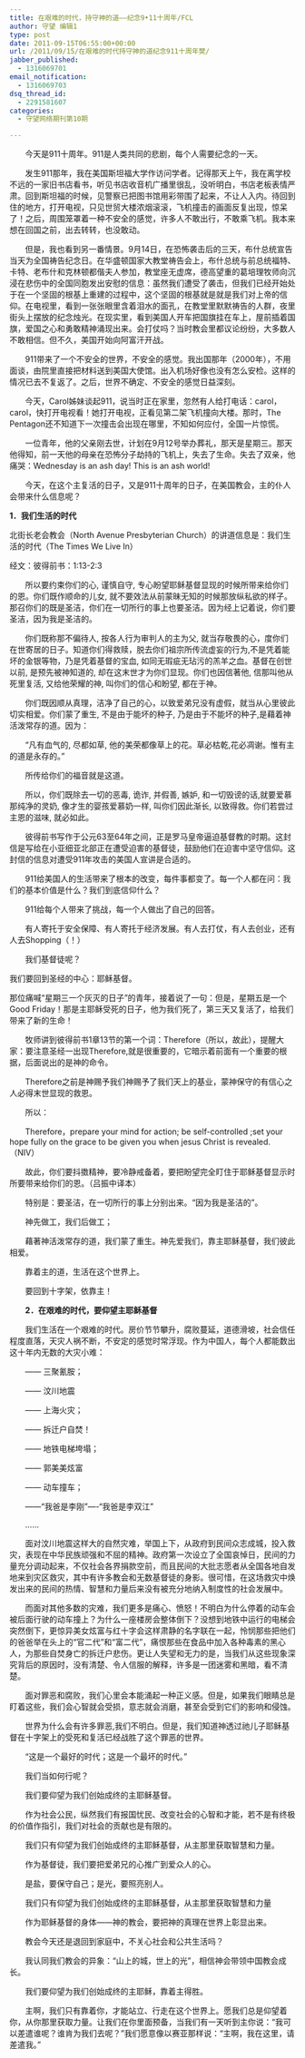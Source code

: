 ```yaml
---
title: 在艰难的时代，持守神的道——纪念9•11十周年/FCL
author: 守望 编辑1
type: post
date: 2011-09-15T06:55:00+00:00
url: /2011/09/15/在艰难的时代持守神的道纪念911十周年樊/
jabber_published:
  - 1316069701
email_notification:
  - 1316069703
dsq_thread_id:
  - 2291581607
categories:
  - 守望网络期刊第10期

---
```

&nbsp;&nbsp;&nbsp;&nbsp;&nbsp;&nbsp;&nbsp;今天是911十周年。911是人类共同的悲剧，每个人需要纪念的一天。

&nbsp;&nbsp;&nbsp;&nbsp;&nbsp;&nbsp;&nbsp;发生911那年，我在美国斯坦福大学作访问学者。记得那天上午，我在离学校不远的一家旧书店看书，听见书店收音机广播里很乱，没听明白，书店老板表情严肃。回到斯坦福的时候，见警察已把图书馆用彩带围了起来，不让人入内。待回到住的地方，打开电视，只见世贸大楼浓烟滚滚，飞机撞击的画面反复出现，惊呆了！之后，周围笼罩着一种不安全的感觉，许多人不敢出行，不敢乘飞机。我本来想在回国之前，出去转转，也没敢动。

<!--more-->


  
&nbsp;&nbsp;&nbsp;&nbsp;&nbsp;&nbsp;&nbsp;但是，我也看到另一番情景。9月14日，在恐怖袭击后的三天，布什总统宣告当天为全国祷告纪念日。在华盛顿国家大教堂祷告会上，布什总统与前总统福特、卡特、老布什和克林顿都偕夫人参加，教堂座无虚席，德高望重的葛培理牧师向沉浸在悲伤中的全国同胞发出安慰的信息：虽然我们遭受了袭击，但我们已经开始处于在一个坚固的根基上重建的过程中，这个坚固的根基就是就是我们对上帝的信仰。在电视里，看到一张张眼里含着泪水的面孔，在教堂里默默祷告的人群，夜里街头上摆放的纪念烛光。在现实里，看到美国人开车把国旗挂在车上，屋前插着国旗，爱国之心和勇敢精神涌现出来。会打仗吗？当时教会里都议论纷纷，大多数人不敢相信。但不久，美国开始向阿富汗开战。

&nbsp;&nbsp;&nbsp;&nbsp;&nbsp;&nbsp;&nbsp;911带来了一个不安全的世界，不安全的感觉。我出国那年（2000年），不用面谈，由院里直接把材料送到美国大使馆。出入机场好像也没有怎么安检。这样的情况已去不复返了。之后，世界不确定、不安全的感觉日益深刻。

&nbsp;&nbsp;&nbsp;&nbsp;&nbsp;&nbsp;&nbsp;今天，Carol姊妹谈起911，说当时正在家里，忽然有人给打电话：carol，carol，快打开电视看！她打开电视，正看见第二架飞机撞向大楼。那时，The Pentagon还不知道下一次撞击会出现在哪里，不知如何应付，全国一片惊慌。

&nbsp;&nbsp;&nbsp;&nbsp;&nbsp;&nbsp;&nbsp;一位青年，他的父亲刚去世，计划在9月12号举办葬礼，那天是星期三。那天他得知，前一天他的母亲在恐怖分子劫持的飞机上，失去了生命。失去了双亲，他痛哭：Wednesday is an ash day! This is an ash world!

&nbsp;&nbsp;&nbsp;&nbsp;&nbsp;&nbsp;&nbsp;今天，在这个主复活的日子，又是911十周年的日子，在美国教会，主的仆人会带来什么信息呢？

**1．我们生活的时代**

北街长老会教会（North Avenue Presbyterian Church）的讲道信息是：我们生活的时代（The Times We Live In）

经文：彼得前书：1:13-2:3

&nbsp;&nbsp;&nbsp;&nbsp;&nbsp;&nbsp;&nbsp;所以要约束你们的心, 谨慎自守, 专心盼望耶稣基督显现的时候所带来给你们的恩。你们既作顺命的儿女, 就不要效法从前蒙昧无知的时候那放纵私欲的样子。那召你们的既是圣洁，你们在一切所行的事上也要圣洁。因为经上记着说，你们要圣洁，因为我是圣洁的。

&nbsp;&nbsp;&nbsp;&nbsp;&nbsp;&nbsp;&nbsp;你们既称那不偏待人, 按各人行为审判人的主为父, 就当存敬畏的心，度你们在世寄居的日子。知道你们得救赎，脱去你们祖宗所传流虚妄的行为,不是凭着能坏的金银等物，乃是凭着基督的宝血, 如同无瑕疵无玷污的羔羊之血。基督在创世以前, 是预先被神知道的, 却在这末世才为你们显现。你们也因信著他, 信那叫他从死里复活, 又给他荣耀的神, 叫你们的信心和盼望, 都在于神。

&nbsp;&nbsp;&nbsp;&nbsp;&nbsp;&nbsp;&nbsp;你们既因顺从真理，洁净了自己的心，以致爱弟兄没有虚假，就当从心里彼此切实相爱。你们蒙了重生, 不是由于能坏的种子, 乃是由于不能坏的种子,是藉着神活泼常存的道。因为：

&nbsp;&nbsp;&nbsp;&nbsp;&nbsp;&nbsp;&nbsp;“凡有血气的, 尽都如草, 他的美荣都像草上的花。草必枯乾,花必凋谢。惟有主的道是永存的。”

&nbsp;&nbsp;&nbsp;&nbsp;&nbsp;&nbsp;&nbsp;所传给你们的福音就是这道。

&nbsp;&nbsp;&nbsp;&nbsp;&nbsp;&nbsp;&nbsp;所以，你们既除去一切的恶毒, 诡诈, 并假善, 嫉妒, 和一切毁谤的话,就要爱慕那纯净的灵奶, 像才生的婴孩爱慕奶一样, 叫你们因此渐长, 以致得救。你们若尝过主恩的滋味, 就必如此。

&nbsp;&nbsp;&nbsp;&nbsp;&nbsp;&nbsp;&nbsp;彼得前书写作于公元63至64年之间，正是罗马皇帝逼迫基督教的时期。这封信是写给在小亚细亚北部正在遭受迫害的基督徒，鼓励他们在迫害中坚守信仰。这封信的信息对遭受911年攻击的美国人宣讲是合适的。

&nbsp;&nbsp;&nbsp;&nbsp;&nbsp;&nbsp;&nbsp;911给美国人的生活带来了根本的改变，每件事都变了。每一个人都在问：我们的基本价值是什么？我们到底信仰什么？

&nbsp;&nbsp;&nbsp;&nbsp;&nbsp;&nbsp;&nbsp;911给每个人带来了挑战，每一个人做出了自己的回答。

&nbsp;&nbsp;&nbsp;&nbsp;&nbsp;&nbsp;&nbsp;有人寄托于安全保障、有人寄托于经济发展。有人去打仗，有人去创业，还有人去Shopping（！）

&nbsp;&nbsp;&nbsp;&nbsp;&nbsp;&nbsp;&nbsp;我们基督徒呢？

我们要回到圣经的中心：耶稣基督。

那位痛喊“星期三一个灰灭的日子”的青年，接着说了一句：但是，星期五是一个Good Friday！那是主耶稣受死的日子，他为我们死了，第三天又复活了，给我们带来了新的生命！

&nbsp;&nbsp;&nbsp;&nbsp;&nbsp;&nbsp;&nbsp;牧师讲到彼得前书1章13节的第一个词：Therefore（所以，故此），提醒大家：要注意圣经一出现Therefore,就是很重要的，它暗示着前面有一个重要的根据，后面说出的是神的命令。

&nbsp;&nbsp;&nbsp;&nbsp;&nbsp;&nbsp;&nbsp;Therefore之前是神赐予我们神赐予了我们天上的基业，蒙神保守的有信心之人必得末世显现的救恩。

&nbsp;&nbsp;&nbsp;&nbsp;&nbsp;&nbsp;&nbsp;所以：

&nbsp;&nbsp;&nbsp;&nbsp;&nbsp;&nbsp;&nbsp;Therefore，prepare your mind for action; be self-controlled ;set your hope fully on the grace to be given you when jesus Christ is revealed.（NIV）

&nbsp;&nbsp;&nbsp;&nbsp;&nbsp;&nbsp;&nbsp;故此，你们要抖擞精神，要冷静戒备着，要把盼望完全盯住于耶稣基督显示时所要带来给你们的恩。（吕振中译本）

&nbsp;&nbsp;&nbsp;&nbsp;&nbsp;&nbsp;&nbsp;特别是：要圣洁，在一切所行的事上分别出来。“因为我是圣洁的”。

&nbsp;&nbsp;&nbsp;&nbsp;&nbsp;&nbsp;&nbsp;神先做工，我们后做工；

&nbsp;&nbsp;&nbsp;&nbsp;&nbsp;&nbsp;&nbsp;藉著神活泼常存的道，我们蒙了重生。神先爱我们，靠主耶稣基督，我们彼此相爱。

&nbsp;&nbsp;&nbsp;&nbsp;&nbsp;&nbsp;&nbsp;靠着主的道，生活在这个世界上。

&nbsp;&nbsp;&nbsp;&nbsp;&nbsp;&nbsp;&nbsp;要回到十字架，依靠主！

&nbsp;&nbsp;&nbsp;&nbsp;&nbsp;&nbsp;&nbsp;**2．在艰难的时代，要仰望主耶稣基督**

&nbsp;&nbsp;&nbsp;&nbsp;&nbsp;&nbsp;&nbsp;我们生活在一个艰难的时代。房价节节攀升，腐败蔓延，道德滑坡，社会信任程度直落，天灾人祸不断，不安定的感觉时常浮现。作为中国人，每个人都能数出这十年内无数的大灾小难：

&nbsp;&nbsp;&nbsp;&nbsp;&nbsp;&nbsp;&nbsp;—— 三聚氰胺；

&nbsp;&nbsp;&nbsp;&nbsp;&nbsp;&nbsp;&nbsp;—— 汶川地震

&nbsp;&nbsp;&nbsp;&nbsp;&nbsp;&nbsp;&nbsp;—— 上海火灾；

&nbsp;&nbsp;&nbsp;&nbsp;&nbsp;&nbsp;&nbsp;—— 拆迁户自焚！

&nbsp;&nbsp;&nbsp;&nbsp;&nbsp;&nbsp;&nbsp;—— 地铁电梯垮塌；

&nbsp;&nbsp;&nbsp;&nbsp;&nbsp;&nbsp;&nbsp;—— 郭美美炫富

&nbsp;&nbsp;&nbsp;&nbsp;&nbsp;&nbsp;&nbsp;—— 动车撞车；

&nbsp;&nbsp;&nbsp;&nbsp;&nbsp;&nbsp;&nbsp;——“我爸是李刚”&#8212;-“我爸是李双江”

&nbsp;&nbsp;&nbsp;&nbsp;&nbsp;&nbsp;&nbsp;……

&nbsp;&nbsp;&nbsp;&nbsp;&nbsp;&nbsp;&nbsp;面对汶川地震这样大的自然灾难，举国上下，从政府到民间众志成城，投入救灾，表现在中华民族顽强和不屈的精神。政府第一次设立了全国哀悼日，民间的力量充分调动起来，不仅社会各界捐款空前，而且民间的大批志愿者从全国各地自发地来到灾区救灾，其中有许多教会和无数基督徒的身影。很可惜，在这场救灾中焕发出来的民间的热情、智慧和力量后来没有被充分地纳入制度性的社会发展中。

&nbsp;&nbsp;&nbsp;&nbsp;&nbsp;&nbsp;&nbsp;而面对其他多数的灾难，我们更多是痛心、愤怒！不明白为什么停着的动车会被后面行驶的动车撞上？为什么一座楼房会整体倒下？没想到地铁中运行的电梯会突然倒下，更惊异美女炫富与红十字会这样肃静的名字联在一起，怜悯那些把他们的爸爸举在头上的“官二代”和“富二代”，痛恨那些在食品中加入各种毒素的黑心人，为那些自焚身亡的拆迁户悲伤。更让人失望和无力的是，当我们从这些现象深究背后的原因时，没有清楚、令人信服的解释，许多是一团迷雾和黑暗，看不清楚。

&nbsp;&nbsp;&nbsp;&nbsp;&nbsp;&nbsp;&nbsp;面对罪恶和腐败，我们心里会本能涌起一种正义感。但是，如果我们眼睛总是盯着这些，我们会心智就会受损，意志就会消磨，甚至会受到它们的影响和侵蚀。

&nbsp;&nbsp;&nbsp;&nbsp;&nbsp;&nbsp;&nbsp;世界为什么会有许多罪恶,我们不明白。但是，我们知道神透过祂儿子耶稣基督在十字架上的受死和复活已经战胜了这个罪恶的世界。

&nbsp;&nbsp;&nbsp;&nbsp;&nbsp;&nbsp;&nbsp;“这是一个最好的时代；这是一个最坏的时代。”

&nbsp;&nbsp;&nbsp;&nbsp;&nbsp;&nbsp;&nbsp;我们当如何行呢？

&nbsp;&nbsp;&nbsp;&nbsp;&nbsp;&nbsp;&nbsp;我们要仰望为我们创始成终的主耶稣基督。

&nbsp;&nbsp;&nbsp;&nbsp;&nbsp;&nbsp;&nbsp;作为社会公民，纵然我们有报国忧民、改变社会的心智和才能，若不是有终极的价值作指引，我们对社会的贡献也是有限的。

&nbsp;&nbsp;&nbsp;&nbsp;&nbsp;&nbsp;&nbsp;我们只有仰望为我们创始成终的主耶稣基督，从主那里获取智慧和力量。

&nbsp;&nbsp;&nbsp;&nbsp;&nbsp;&nbsp;&nbsp;作为基督徒，我们要把爱弟兄的心推广到爱众人的心。

&nbsp;&nbsp;&nbsp;&nbsp;&nbsp;&nbsp;&nbsp;是盐，要保守自己；是光，要照亮别人。

&nbsp;&nbsp;&nbsp;&nbsp;&nbsp;&nbsp;&nbsp;我们只有仰望为我们创始成终的主耶稣基督，从主那里获取智慧和力量

&nbsp;&nbsp;&nbsp;&nbsp;&nbsp;&nbsp;&nbsp;作为耶稣基督的身体——神的教会，要把神的真理在世界上彰显出来。

&nbsp;&nbsp;&nbsp;&nbsp;&nbsp;&nbsp;&nbsp;教会今天还是退回到家庭中，不关心社会和公共生活吗？

&nbsp;&nbsp;&nbsp;&nbsp;&nbsp;&nbsp;&nbsp;我认同我们教会的异象：“山上的城，世上的光”，相信神会带领中国教会成长。

&nbsp;&nbsp;&nbsp;&nbsp;&nbsp;&nbsp;&nbsp;我们要仰望为我们创始成终的主耶稣，靠着主得胜。

&nbsp;&nbsp;&nbsp;&nbsp;&nbsp;&nbsp;&nbsp;主啊，我们只有靠着你，才能站立、行走在这个世界上。愿我们总是仰望着你，从你那里获取力量。让我们在你里面预备，当我们有一天听到主你说：“我可以差遣谁呢？谁肯为我们去呢？”我们愿意像以赛亚那样说：“主啊，我在这里，请差遣我。”